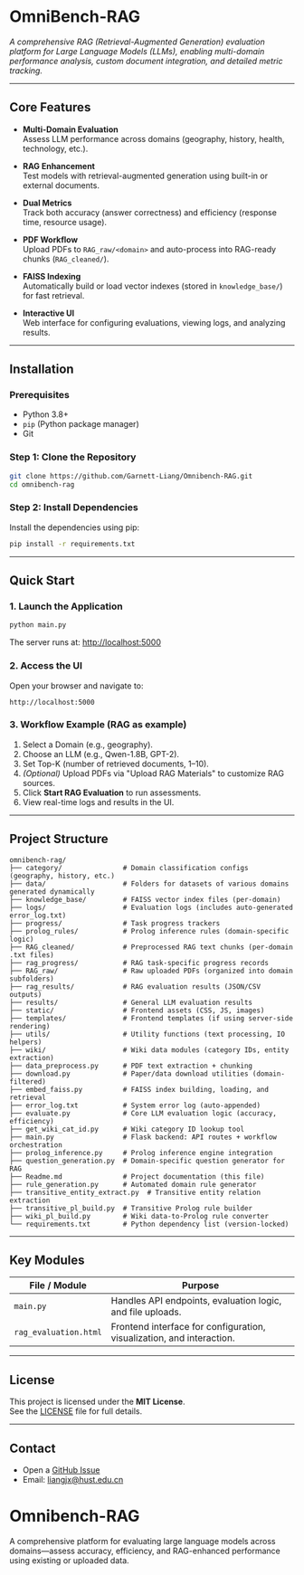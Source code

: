 # OmniBench-RAG

*A comprehensive RAG (Retrieval-Augmented Generation) evaluation platform for Large Language Models (LLMs), enabling multi-domain performance analysis, custom document integration, and detailed metric tracking.*

---

## Core Features

- **Multi-Domain Evaluation**  
  Assess LLM performance across domains (geography, history, health, technology, etc.).

- **RAG Enhancement**  
  Test models with retrieval-augmented generation using built-in or external documents.

- **Dual Metrics**  
  Track both accuracy (answer correctness) and efficiency (response time, resource usage).

- **PDF Workflow**  
  Upload PDFs to `RAG_raw/<domain>` and auto-process into RAG-ready chunks (`RAG_cleaned/`).

- **FAISS Indexing**  
  Automatically build or load vector indexes (stored in `knowledge_base/`) for fast retrieval.

- **Interactive UI**  
  Web interface for configuring evaluations, viewing logs, and analyzing results.

---

## Installation

### Prerequisites

- Python 3.8+
- `pip` (Python package manager)
- Git

### Step 1: Clone the Repository

```bash
git clone https://github.com/Garnett-Liang/Omnibench-RAG.git
cd omnibench-rag
```

### Step 2: Install Dependencies

Install the dependencies using pip:

```bash
pip install -r requirements.txt
```


---

## Quick Start

### 1. Launch the Application

```bash
python main.py
```

The server runs at: [http://localhost:5000](http://localhost:5000)

### 2. Access the UI

Open your browser and navigate to:

```
http://localhost:5000
```

### 3. Workflow Example (RAG as example)

1. Select a Domain (e.g., geography).  
2. Choose an LLM (e.g., Qwen-1.8B, GPT-2).  
3. Set Top-K (number of retrieved documents, 1–10).  
4. *(Optional)* Upload PDFs via "Upload RAG Materials" to customize RAG sources.  
5. Click **Start RAG Evaluation** to run assessments.  
6. View real-time logs and results in the UI.

---

## Project Structure

```plaintext
omnibench-rag/  
├── category/               # Domain classification configs (geography, history, etc.)  
├── data/                   # Folders for datasets of various domains generated dynamically 
├── knowledge_base/         # FAISS vector index files (per-domain)  
├── logs/                   # Evaluation logs (includes auto-generated error_log.txt)  
├── progress/               # Task progress trackers  
├── prolog_rules/           # Prolog inference rules (domain-specific logic)  
├── RAG_cleaned/            # Preprocessed RAG text chunks (per-domain .txt files)  
├── rag_progress/           # RAG task-specific progress records  
├── RAG_raw/                # Raw uploaded PDFs (organized into domain subfolders)  
├── rag_results/            # RAG evaluation results (JSON/CSV outputs)  
├── results/                # General LLM evaluation results  
├── static/                 # Frontend assets (CSS, JS, images)  
├── templates/              # Frontend templates (if using server-side rendering)  
├── utils/                  # Utility functions (text processing, IO helpers)  
├── wiki/                   # Wiki data modules (category IDs, entity extraction)  
├── data_preprocess.py      # PDF text extraction + chunking  
├── download.py             # Paper/data download utilities (domain-filtered)  
├── embed_faiss.py          # FAISS index building, loading, and retrieval  
├── error_log.txt           # System error log (auto-appended)  
├── evaluate.py             # Core LLM evaluation logic (accuracy, efficiency)  
├── get_wiki_cat_id.py      # Wiki category ID lookup tool  
├── main.py                 # Flask backend: API routes + workflow orchestration  
├── prolog_inference.py     # Prolog inference engine integration  
├── question_generation.py  # Domain-specific question generator for RAG  
├── Readme.md               # Project documentation (this file)  
├── rule_generation.py      # Automated domain rule generator  
├── transitive_entity_extract.py  # Transitive entity relation extraction  
├── transitive_pl_build.py  # Transitive Prolog rule builder  
├── wiki_pl_build.py        # Wiki data-to-Prolog rule converter  
└── requirements.txt        # Python dependency list (version-locked)  
```

---

## Key Modules

| File / Module           | Purpose                                                                 |
|-------------------------|-------------------------------------------------------------------------|
| `main.py`               | Handles API endpoints, evaluation logic, and file uploads.              |
| `rag_evaluation.html`   | Frontend interface for configuration, visualization, and interaction.   |

---

##  License

This project is licensed under the **MIT License**.  
See the [LICENSE](LICENSE) file for full details.


---

## Contact

- Open a [GitHub Issue](https://github.com/Garnett-Liang/Omnibench-RAG/issues)
- Email: liangjx@hust.edu.cn 
# Omnibench-RAG
A comprehensive platform for evaluating large language models across domains—assess accuracy, efficiency, and RAG-enhanced performance using existing or uploaded data.
